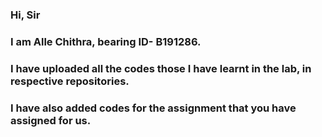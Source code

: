 ### Hi, Sir
### I am Alle Chithra, bearing ID- B191286. 
### I have uploaded all the codes those I have learnt in the lab, in respective repositories.
### I have also added codes for the assignment that you have assigned for us.

<!--
**B191286-Chithra/B191286-Chithra** is a ✨ _special_ ✨ repository because its `README.md` (this file) appears on your GitHub profile.

Here are some ideas to get you started:

- 🔭 I’m currently working on ...
- 🌱 I’m currently learning ...
- 👯 I’m looking to collaborate on ...
- 🤔 I’m looking for help with ...
- 💬 Ask me about ...
- 📫 How to reach me: ...
- 😄 Pronouns: ...
- ⚡ Fun fact: ...
-->
